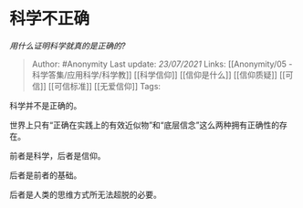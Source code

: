 # 科学不正确
*用什么证明科学就真的是正确的?*

> Author: #Anonymity
Last update: *23/07/2021* 
Links: [[Anonymity/05 - 科学答集/应用科学/科学教]] [[科学信仰]] [[信仰是什么]] [[信仰质疑]] [[可信]] [[可信标准]] [[无爱信仰]]
Tags:   

 
科学并不是正确的。

世界上只有“正确在实践上的有效近似物”和“底层信念”这么两种拥有正确性的存在。

前者是科学，后者是信仰。

后者是前者的基础。

后者是人类的思维方式所无法超脱的必要。



